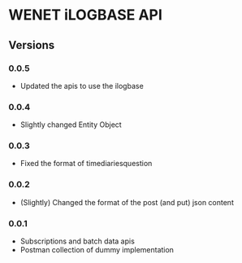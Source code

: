 # WENET iLOGBASE API

## Versions

### 0.0.5

- Updated the apis to use the ilogbase

### 0.0.4

- Slightly changed Entity Object

### 0.0.3

- Fixed the format of timediariesquestion

### 0.0.2

- (Slightly) Changed the format of the post (and put) json content

### 0.0.1

- Subscriptions and batch data apis
- Postman collection of dummy implementation
